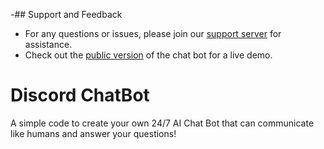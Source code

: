   -## Support and Feedback

- For any questions or issues, please join our [support server](https://discord.gg/QybDjYKzh7) for assistance.
- Check out the [public version](https://discord.com/api/oauth2/authorize?client_id=1119317162486677525&permissions=18683175369841&scope=bot%20applications.commands) of the chat bot for a live demo.

# Discord ChatBot

A simple code to create your own 24/7 AI Chat Bot that can communicate like humans and answer your questions!
